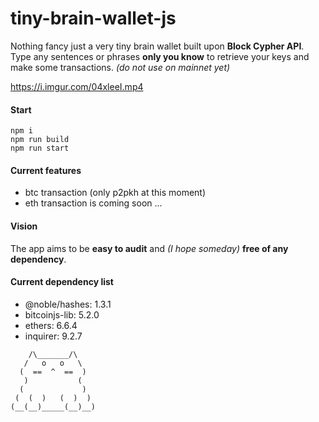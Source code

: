 # tiny-brain-wallet-js

Nothing fancy just a very tiny brain wallet built upon **Block Cypher API**.
Type any sentences or phrases **only you know** to retrieve your keys and make some transactions. _(do not use on mainnet yet)_

https://i.imgur.com/04xleeI.mp4
#### Start

```
npm i
npm run build
npm run start
```

#### Current features

- btc transaction (only p2pkh at this moment)
- eth transaction is coming soon ...

#### Vision

The app aims to be **easy to audit** and _(I hope someday)_ **free of any dependency**.

#### Current dependency list

- @noble/hashes: 1.3.1
- bitcoinjs-lib: 5.2.0
- ethers: 6.6.4
- inquirer: 9.2.7

```
    /\_______/\
   /   o   o   \
  (  ==  ^  ==  )
   )           (
  (             )
 (  (  )   (  )  )
(__(__)_____(__)__)
```
